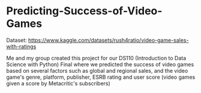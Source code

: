 # Predicting-Success-of-Video-Games
Dataset: https://www.kaggle.com/datasets/rush4ratio/video-game-sales-with-ratings

Me and my group created this project for our DS110 (Introduction to Data Science with Python) Final where we predicted the success of video games based on several factors such as global and regional sales, and the video game's genre, platform, publisher, ESRB rating and user score (video games given a score by Metacritic's subscribers) 



